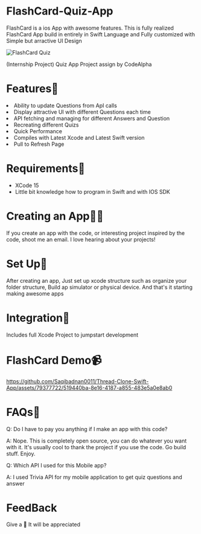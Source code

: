 # FlashCard-Quiz-App

<p>FlashCard is a ios App with awesome features. This is fully realized FlashCard App build in entirely in Swift Language and Fully customized with Simple but arractive UI Design</p>

![FlashCard Quiz](https://github.com/Saqibadnan0011/FlashCard-Quiz/assets/79377722/92673ce8-2332-4968-8620-b003ebe7522c)

<p>(Internship Project) Quiz App Project assign by CodeAlpha</p>

<h1>Features🚀</h1>
</ul>
  <li>Ability to update Questions from ApI calls</li>
  <li>Display attractive UI with different Questions each time</li>
  <li>API fetching and managing for different Answers and Question</li>
  <li>Recreating different Quizs</li>
  <li>Quick Performance</li>
  <li>Compiles with Latest Xcode and Latest Swift version</li>
  <li>Pull to Refresh Page</li>
</ul>

<h1>Requirements👾</h1>

<ul>
  <li>XCode 15</li>
  <li>Little bit knowledge how to program in Swift and with IOS SDK</li>
</ul>

<h1>Creating an App🧑‍💻</h1>
<p>If you create an app with the code, or interesting project inspired by the code, shoot me an email. I love hearing about your projects!</p>

<h1>Set Up🧳</h1>

<p>After creating an app, Just set up xcode structure such as organize your folder structure, Build ap simulator or physical device. And that's it starting making awesome apps</p>

<h1>Integration🌟</h1>

<p>Includes full Xcode Project to jumpstart development</p>

<h1>FlashCard Demo📹</h1>

https://github.com/Saqibadnan0011/Thread-Clone-Swift-App/assets/79377722/519440ba-8e16-4187-a855-483e5a0e8ab0

<h1>FAQs📃</h1>

<p>Q: Do I have to pay you anything if I make an app with this code? </p>
<p>A: Nope. This is completely open source, you can do whatever you want with it. It's usually cool to thank the project if you use the code. Go build stuff. Enjoy.</p>

<p>Q: Which API I used for this Mobile app?</p>
<p>A: I used Trivia API for my mobile application to get quiz questions and answer</p>

<h1>FeedBack</h1>

<p>Give a 🌟 It will be appreciated</p>

